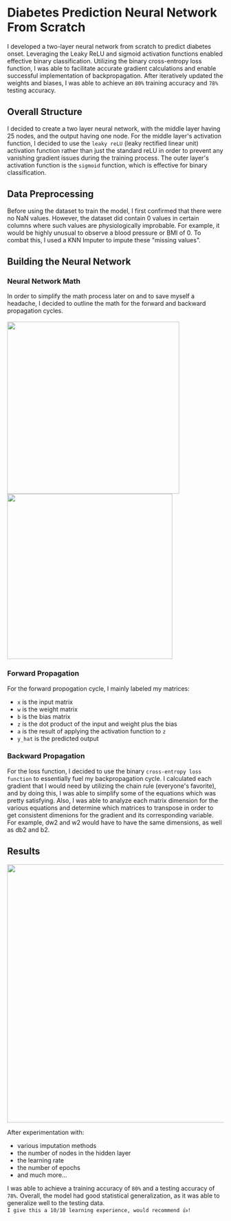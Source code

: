 # Diabetes Prediction Neural Network From Scratch
I developed a two-layer neural network from scratch to predict diabetes onset. Leveraging the Leaky ReLU and sigmoid activation functions enabled effective binary classification. Utilizing the binary cross-entropy loss function, I was able to facilitate accurate gradient calculations and enable successful implementation of backpropagation. After iteratively updated the weights and biases, I was able to achieve an `80%` training accuracy and `78%` testing accuracy. 

## Overall Structure
I decided to create a two layer neural network, with the middle layer having 25 nodes, and the output having one node. For the middle layer's activation function, I decided to use the `leaky reLU` (leaky rectified linear unit) activation function rather than just the standard reLU in order to prevent any vanishing gradient issues during the training process. The outer layer's activation function is the `sigmoid` function, which is effective for binary classification.  

## Data Preprocessing
Before using the dataset to train the model, I first confirmed that there were no NaN values. However, the dataset did contain 0 values in certain columns where such values are physiologically improbable. For example, it would be highly unusual to observe a blood pressure or BMI of 0. To combat this, I used a KNN Imputer to impute these "missing values". 

## Building the Neural Network
### Neural Network Math
In order to simplify the math process later on and to save myself a headache, I decided to outline the math for the forward and backward propagation cycles.
<br />
<br />
<img src="https://github.com/benkim2284/Diabetes-Prediction-Neural-Network-From-Scratch/assets/114448555/06f6fa23-1527-4f7d-812b-6fc389d32031" width="400"/>
<img src="https://github.com/benkim2284/Diabetes-Prediction-Neural-Network-From-Scratch/assets/114448555/2c65a347-1a08-4124-ad70-82a8dd4d5f6c" width="384"/>

### Forward Propagation
For the forward propogation cycle, I mainly labeled my matrices: 
* `x` is the input matrix
* `w` is the weight matrix
* `b` is the bias matrix
* `z` is the dot product of the input and weight plus the bias
* `a` is the result of applying the activation function to `z`
* `y_hat` is the predicted output

### Backward Propagation
For the loss function, I decided to use the binary `cross-entropy loss function` to essentially fuel my backpropagation cycle. I calculated each gradient that I would need by utilizing the chain rule (everyone's favorite), and by doing this, I was able to simplify some of the equations which was pretty satisfying. Also, I was able to analyze each matrix dimension for the various equations and determine which matrices to transpose in order to get consistent dimenions for the gradient and its corresponding variable. For example, dw2 and w2 would have to have the same dimensions, as well as db2 and b2.

## Results
<img src="https://github.com/benkim2284/Diabetes-Prediction-Neural-Network-From-Scratch/assets/114448555/0e3879be-966e-4e27-bf0d-3552ad5bbf48" width="600">
<br />

After experimentation with:
* various imputation methods
* the number of nodes in the hidden layer
* the learning rate
* the number of epochs
* and much more...

I was able to achieve a training accuracy of `80%` and a testing accuracy of `78%`. Overall, the model had good statistical generalization, as it was able to generalize well to the testing data. 
<br />
`I give this a 10/10 learning experience, would recommend 👍!`




